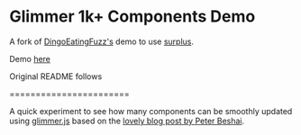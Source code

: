 # Glimmer 1k+ Components Demo
A fork of [DingoEatingFuzz's](https://github.com/DingoEatingFuzz/glimmer-1k-components-demo) demo to use [surplus](https://github.com/adamhaile/surplus). 

Demo [here](https://derekhawker.github.io/glimmer-1k-components-demo/)

Original README follows

=======================

A quick experiment to see how many components can be smoothly updated using [glimmer.js](http://glimmerjs.com) based on the [lovely blog post by Peter Beshai](https://bocoup.com/blog/smoothly-animate-thousands-of-points-with-html5-canvas-and-d3).